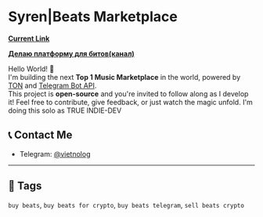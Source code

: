 # Syren|Beats Marketplace 
[**Current Link**](https://t.me/OctarynBot)

[**Делаю платформу для битов(канал)**](https://t.me/syrenpath)

Hello World! 👋  
I'm building the next **Top 1 Music Marketplace** in the world, powered by [TON](https://docs.ton.org/v3/guidelines/get-started-with-ton) and [Telegram Bot API](https://core.telegram.org/bots/api).  
This project is **open-source** and you're invited to follow along as I develop it! Feel free to contribute, give feedback, or just watch the magic unfold. I'm doing this solo as TRUE INDIE-DEV 


## 📞 Contact Me
- Telegram: [@vietnolog](https://t.me/vietnolog)

---

## 🔖 Tags
`buy beats`, `buy beats for crypto`, `buy beats telegram`, `sell beats crypto`


